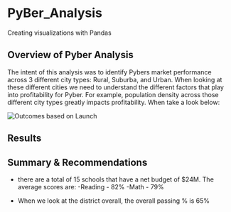 # PyBer_Analysis
Creating visualizations with Pandas

## Overview of Pyber Analysis
The intent of this analysis was to identify Pybers market performance across 3 different city types: Rural, Suburba, and Urban. When looking at these different cities we need to understand the different factors that play into profitability for Pyber. For example, population density across those different city types greatly impacts profitability. When take a look below:

![Outcomes based on Launch](Resources/Theater_Outcomes_vs_Launch.png)


## Results

## Summary & Recommendations
- there are a total of 15 schools that have a net budget of $24M. The average scores are:
-Reading - 82%
-Math - 79%

- When we look at the district overall, the overall passing % is 65%
